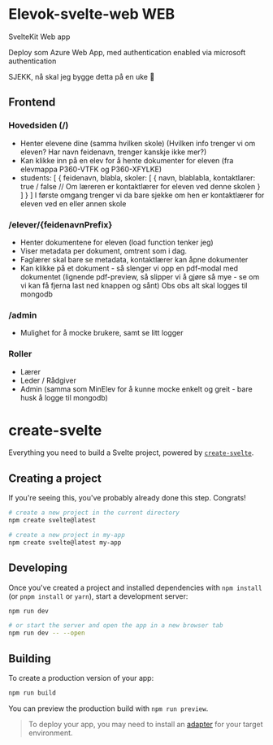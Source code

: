 # Elevok-svelte-web WEB
SvelteKit Web app

Deploy som Azure Web App, med authentication enabled via microsoft authentication

SJEKK, nå skal jeg bygge detta på en uke 🤡

## Frontend
### Hovedsiden (/)
- Henter elevene dine (samma hvilken skole) (Hvilken info trenger vi om eleven? Har navn feidenavn, trenger kanskje ikke mer?)
- Kan klikke inn på en elev for å hente dokumenter for eleven (fra elevmappa P360-VTFK og P360-XFYLKE)
- students: [
  {
    feidenavn,
    blabla,
    skoler: [
      {
        navn,
        blablabla,
        kontaktlarer: true / false // Om læreren er kontaktlærer for eleven ved denne skolen
      }
    ]
  }
]
I første omgang trenger vi da bare sjekke om hen er kontaktlærer for eleven ved en eller annen skole

### /elever/{feidenavnPrefix}
- Henter dokumentene for eleven (load function tenker jeg)
- Viser metadata per dokument, omtrent som i dag.
- Faglærer skal bare se metadata, kontaktlærer kan åpne dokumenter
- Kan klikke på et dokument - så slenger vi opp en pdf-modal med dokumentet (lignende pdf-preview, så slipper vi å gjøre så mye - se om vi kan få fjerna last ned knappen og sånt)
Obs obs alt skal logges til mongodb

### /admin
- Mulighet for å mocke brukere, samt se litt logger

### Roller
- Lærer
- Leder / Rådgiver
- Admin (samma som MinElev for å kunne mocke enkelt og greit - bare husk å logge til mongodb)


# create-svelte

Everything you need to build a Svelte project, powered by [`create-svelte`](https://github.com/sveltejs/kit/tree/main/packages/create-svelte).

## Creating a project

If you're seeing this, you've probably already done this step. Congrats!

```bash
# create a new project in the current directory
npm create svelte@latest

# create a new project in my-app
npm create svelte@latest my-app
```

## Developing

Once you've created a project and installed dependencies with `npm install` (or `pnpm install` or `yarn`), start a development server:

```bash
npm run dev

# or start the server and open the app in a new browser tab
npm run dev -- --open
```

## Building

To create a production version of your app:

```bash
npm run build
```

You can preview the production build with `npm run preview`.

> To deploy your app, you may need to install an [adapter](https://kit.svelte.dev/docs/adapters) for your target environment.
